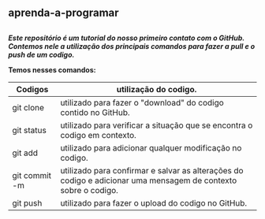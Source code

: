 ## **aprenda-a-programar** <h2>
***Este repositório é um tutorial do nosso primeiro contato com o GitHub.***
***Contemos nele a utilização dos principais comandos para fazer a pull e o push de um codigo.***
 
 
**Temos nesses comandos:**
 
  Codigos  |  utilização do codigo.
  -------- |  -----------------
  git clone |  utilizado para fazer o "download" do codigo contido no GitHub.
  git status |  utilizado para verificar a situação que se encontra o codigo em contexto.
  git add |  utilizado para adicionar qualquer modificação no codigo.
  git commit -m |  utilizado para confirmar e salvar as alterações do codigo e adicionar uma mensagem de contexto sobre o codigo.
  git push |  utilizado para fazer o upload do codigo no GitHub.
